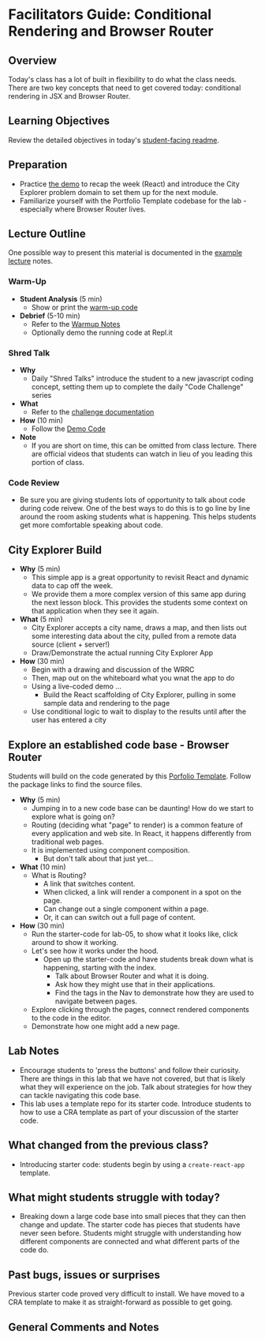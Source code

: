 # Facilitators Guide: Conditional Rendering and Browser Router

## Overview

Today's class has a lot of built in flexibility to do what the class needs. There are two key concepts that need to get covered today: conditional rendering in JSX and Browser Router.

## Learning Objectives

Review the detailed objectives in today's [student-facing readme](../README.md).

## Preparation

- Practice [the demo](../demo/city-explorer-react) to recap the week (React) and introduce the City Explorer problem domain to set them up for the next module.
- Familiarize yourself with the Portfolio Template codebase for the lab - especially where Browser Router lives.

## Lecture Outline

One possible way to present this material is documented in the [example lecture](./LECTURE-EXAMPLE.md) notes.

### Warm-Up

- **Student Analysis** (5 min)
  - Show or print the [warm-up code](../warm-up/warm-up.md)
- **Debrief** (5-10 min)
  - Refer to the [Warmup Notes](../warm-up/NOTES.md)
  - Optionally demo the running code at Repl.it

### Shred Talk

- **Why**
  - Daily "Shred Talks" introduce the student to a new javascript coding concept, setting them up to complete the daily "Code Challenge" series
- **What**
  - Refer to the [challenge documentation](../challenges/README.md)
- **How** (10 min)
  - Follow the [Demo Code](../challenges/DEMO.md)
- **Note**
  - If you are short on time, this can be omitted from class lecture. There are official videos that students can watch in lieu of you leading this portion of class.

### Code Review

- Be sure you are giving students lots of opportunity to talk about code during code reivew. One of the best ways to do this is to go line by line around the room asking students what is happening. This helps students get more comfortable speaking about code.

## City Explorer Build

- **Why** (5 min)
  - This simple app is a great opportunity to revisit React and dynamic data to cap off the week.
  - We provide them a more complex version of this same app during the next lesson block. This provides the students some context on that application when they see it again.
- **What** (5 min)
  - City Explorer accepts a city name, draws a map, and then lists out some interesting data about the city, pulled from a remote data source (client + server!)
  - Draw/Demonstrate the actual running City Explorer App
- **How** (30 min)
  - Begin with a drawing and discussion of the WRRC
  - Then, map out on the whiteboard what you wnat the app to do
  - Using a live-coded demo ...
    - Build the React scaffolding of City Explorer, pulling in some sample data and rendering to the page
  - Use conditional logic to wait to display to the results until after the user has entered a city

## Explore an established code base - Browser Router

Students will build on the code generated by this [Porfolio Template](https://www.npmjs.com/package/cra-template-react-portfolio). Follow the package links to find the source files.

- **Why** (5 min)
  - Jumping in to a new code base can be daunting! How do we start to explore what is going on?
  - Routing (deciding what "page" to render) is a common feature of every application and web site. In React, it happens differently from traditional web pages.
  - It is implemented using component composition.
    - But don't talk about that just yet...
- **What** (10 min)
  - What is Routing?
    - A link that switches content.
    - When clicked, a link will render a component in a spot on the page.
    - Can change out a single component within a page.
    - Or, it can can switch out a full page of content.
- **How** (30 min)
  - Run the starter-code for lab-05, to show what it looks like, click around to show it working.
  - Let's see how it works under the hood.
    - Open up the starter-code and have students break down what is happening, starting with the index.
      - Talk about Browser Router and what it is doing.
      - Ask how they might use that in their applications.
      - Find the tags in the Nav to demonstrate how they are used to navigate between pages.
  - Explore clicking through the pages, connect rendered components to the code in the editor.
  - Demonstrate how one might add a new page.

## Lab Notes

- Encourage students to 'press the buttons' and follow their curiosity. There are things in this lab that we have not covered, but that is likely what they will experience on the job. Talk about strategies for how they can tackle navigating this code base.
- This lab uses a template repo for its starter code. Introduce students to how to use a CRA template as part of your discussion of the starter code.

## What changed from the previous class?

- Introducing starter code: students begin by using a `create-react-app` template.

## What might students struggle with today?

- Breaking down a large code base into small pieces that they can then change and update. The starter code has pieces that students have never seen before. Students might struggle with understanding how different components are connected and what different parts of the code do.

## Past bugs, issues or surprises

Previous starter code proved very difficult to install. We have moved to a CRA template to make it as straight-forward as possible to get going. 

## General Comments and Notes

